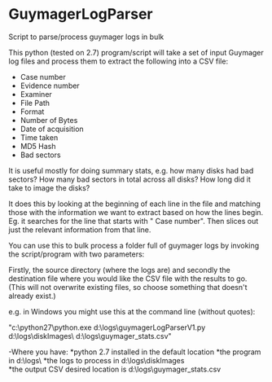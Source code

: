 GuymagerLogParser
=================

Script to parse/process guymager logs in bulk


This python (tested on 2.7) program/script will take a set of input Guymager log files and process them to extract the following into a CSV file:

* Case number
* Evidence number
* Examiner
* File Path
* Format
* Number of Bytes
* Date of acquisition
* Time taken
* MD5 Hash
* Bad sectors

It is useful mostly for doing summary stats, e.g. how many disks had bad sectors? How many bad sectors in total across all disks? How long did it take to image the disks?

It does this by looking at the beginning of each line in the file and matching those with the information we want to extract based on how the lines begin. Eg. it searches for the line that starts with "   Case number". Then slices out just the relevant information from that line. 

You can use this to bulk process a folder full of guymager logs by invoking the script/program with two parameters:

Firstly, the source directory (where the logs are) and secondly the destination file where you would like the CSV file with the results to go.  (This will not overwrite existing files, so choose something that doesn't already exist.)

e.g. in Windows you might use this at the command line (without quotes):

"c:\python27\python.exe d:\logs\guymagerLogParserV1.py d:\logs\diskImages\ d:\logs\guymager_stats.csv"

-Where you have:
*python 2.7 installed in the default location
*the program in d:\logs\ 
*the logs to process in d:\logs\diskImages\
*the output CSV desired location is d:\logs\guymager_stats.csv
